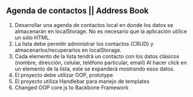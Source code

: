 ## Agenda de contactos || Address Book

1. Desarrollar una agenda de contactos local en donde los datos se almacenarán en localStorage. No es necesario que la aplicación utilice un sólo HTML.
2. La lista debe permitir administrar los contactos (CRUD) y almacenarlos/recuperarlos en localStorage.
3. Cada elemento de la lista tendrá un contacto con los datos clásicos (nombre, dirección, celular, teléfono particular, email) Al hacer click en un elemento de la lista, este se expanderá mostrando esos datos.
4. El proyecto debe utilizar OOP, prototype
5. El proyecto utiliza Handlebar para manejo de templates
6. Changed OOP core.js to Backbone Framework
